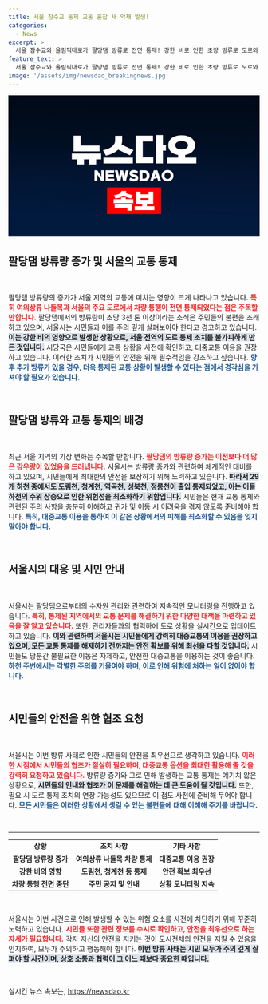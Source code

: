 ```yaml
---
title: 서울 잠수교 통제 교통 혼잡 새 악재 발생!
categories:
  - News
excerpt: >
  서울 잠수교와 올림픽대로가 팔당댐 방류로 전면 통제! 강한 비로 인한 초량 방류로 도로와 하천 출입이 제한되며, 시민들은 대중교통 이용을 권장받고 있습니다. 교통 상황을 미리 확인하세요!
feature_text: >
  서울 잠수교와 올림픽대로가 팔당댐 방류로 전면 통제! 강한 비로 인한 초량 방류로 도로와 하천 출입이 제한되며, 시민들은 대중교통 이용을 권장받고 있습니다. 교통 상황을 미리 확인하세요!
image: '/assets/img/newsdao_breakingnews.jpg'
---
```


<p><img src="/assets/img/newsdao_breakingnews.jpg" alt="ontimetimes 속보" /></p>

<h2 data-ke-size="size26">팔당댐 방류량 증가 및 서울의 교통 통제</h2>

<p data-ke-size="size16">&nbsp;</p>

<p data-ke-size="size16">팔당댐 방류량의 증가가 서울 지역의 교통에 미치는 영향이 크게 나타나고 있습니다. <b><span style="color: #ee2323;">특히 여의상류 나들목과 서울의 주요 도로에서 차량 통행이 전면 통제되었다는 점은 주목할 만합니다.</span></b> 팔당댐에서의 방류량이 초당 3천 톤 이상이라는 소식은 주민들의 불편을 초래하고 있으며, 서울시는 시민들과 이를 주의 깊게 살펴보아야 한다고 경고하고 있습니다. <b><span style="background-color: #21538527;">이는 강한 비의 영향으로 발생한 상황으로, 서울 전역의 도로 통제 조치를 불가피하게 만든 것입니다.</span></b> 시당국은 시민들에게 교통 상황을 사전에 확인하고, 대중교통 이용을 권장하고 있습니다. 이러한 조치가 시민들의 안전을 위해 필수적임을 강조하고 싶습니다. <b><span style="color: #1a5490;">향후 추가 방류가 있을 경우, 더욱 통제된 교통 상황이 발생할 수 있다는 점에서 경각심을 가져야 할 필요가 있습니다.</span></b></p>

<p data-ke-size="size16">&nbsp;</p>

<h2 data-ke-size="size26">팔당댐 방류와 교통 통제의 배경</h2>

<p data-ke-size="size16">&nbsp;</p>

<p data-ke-size="size16">최근 서울 지역의 기상 변화는 주목할 만합니다. <b><span style="color: #ee2323;">팔당댐의 방류량 증가는 이전보다 더 많은 강우량이 있었음을 드러냅니다.</span></b> 서울시는 방류량 증가와 관련하여 체계적인 대비를 하고 있으며, 시민들에게 최대한의 안전을 보장하기 위해 노력하고 있습니다. <b><span style="background-color: #21538527;">따라서 29개 하천 중에서도 도림천, 청계천, 역곡천, 성북천, 정릉천이 출입 통제되었고, 이는 이들 하천의 수위 상승으로 인한 위험성을 최소화하기 위함입니다.</span></b> 시민들은 현재 교통 통제와 관련된 주의 사항을 충분히 이해하고 귀가 및 이동 시 어려움을 겪지 않도록 준비해야 합니다. <b><span style="color: #1a5490;">특히, 대중교통 이용을 통하여 이 같은 상황에서의 피해를 최소화할 수 있음을 잊지 말아야 합니다.</span></b></p>

<p data-ke-size="size16">&nbsp;</p>

<h2 data-ke-size="size26">서울시의 대응 및 시민 안내</h2>

<p data-ke-size="size16">&nbsp;</p>

<p data-ke-size="size16">서울시는 팔당댐으로부터의 수자원 관리와 관련하여 지속적인 모니터링을 진행하고 있습니다. <b><span style="color: #ee2323;">특히, 통제된 지역에서의 교통 문제를 해결하기 위한 다양한 대책을 마련하고 있음을 잘 알고 있습니다.</span></b> 또한, 관리자들과의 협력하에 도로 상황을 실시간으로 업데이트하고 있습니다. <b><span style="background-color: #21538527;">이와 관련하여 서울시는 시민들에게 강력히 대중교통의 이용을 권장하고 있으며, 모든 교통 통제를 해제하기 전까지는 안전 확보를 위해 최선을 다할 것입니다.</span></b> 시민들도 당분간 불필요한 이동은 자제하고, 안전한 대중교통을 이용하는 것이 좋습니다. <b><span style="color: #1a5490;">하천 주변에서는 각별한 주의를 기울여야 하며, 이로 인해 위험에 처하는 일이 없어야 합니다.</span></b></p>

<p data-ke-size="size16">&nbsp;</p>

<h2 data-ke-size="size26">시민들의 안전을 위한 협조 요청</h2>

<p data-ke-size="size16">&nbsp;</p>

<p data-ke-size="size16">서울시는 이번 방류 사태로 인한 시민들의 안전을 최우선으로 생각하고 있습니다. <b><span style="color: #ee2323;">이러한 시점에서 시민들의 협조가 절실히 필요하며, 대중교통 옵션을 최대한 활용해 줄 것을 강력히 요청하고 있습니다.</span></b> 방류량 증가와 그로 인해 발생하는 교통 통제는 예기치 않은 상황으로, <b><span style="background-color: #21538527;">시민들의 인내와 협조가 이 문제를 해결하는 데 큰 도움이 될 것입니다.</span></b> 또한, 필요 시 도로 통제 조치의 연장 가능성도 있으므로 이 점도 사전에 준비해 두어야 합니다. <b><span style="color: #1a5490;">모든 시민들은 이러한 상황에서 생길 수 있는 불편들에 대해 이해해 주기를 바랍니다.</span></b></p>

<p data-ke-size="size16">&nbsp;</p>

<hr>

<table style="width: 100%; border-collapse: collapse;">
    <tr>
        <td style="text-align: center; height: 17px;"><b>상황</b></td>
        <td style="text-align: center; height: 17px;"><b>조치 사항</b></td>
        <td style="text-align: center; height: 17px;"><b>기타 사항</b></td>
    </tr>
    <tr>
        <td style="text-align: center; height: 17px;"><b>팔당댐 방류량 증가</b></td>
        <td style="text-align: center; height: 17px;"><b>여의상류 나들목 차량 통제</b></td>
        <td style="text-align: center; height: 17px;"><b>대중교통 이용 권장</b></td>
    </tr>
    <tr>
        <td style="text-align: center; height: 17px;"><b>강한 비의 영향</b></td>
        <td style="text-align: center; height: 17px;"><b>도림천, 청계천 등 통제</b></td>
        <td style="text-align: center; height: 17px;"><b>안전 확보 최우선</b></td>
    </tr>
    <tr>
        <td style="text-align: center; height: 17px;"><b>차량 통행 전면 중단</b></td>
        <td style="text-align: center; height: 17px;"><b>주민 공지 및 안내</b></td>
        <td style="text-align: center; height: 17px;"><b>상황 모니터링 지속</b></td>
    </tr>
</table>

<p data-ke-size="size16">&nbsp;</p>

<p data-ke-size="size16">서울시는 이번 사건으로 인해 발생할 수 있는 위험 요소를 사전에 차단하기 위해 꾸준히 노력하고 있습니다. <b><span style="color: #ee2323;">시민들 또한 관련 정보를 수시로 확인하고, 안전을 최우선으로 하는 자세가 필요합니다.</span></b> 각자 자신의 안전을 지키는 것이 도시전체의 안전을 지킬 수 있음을 인지하여, 모두가 주의하고 행동해야 합니다. <b><span style="background-color: #21538527;">이번 방류 사태는 시민 모두가 주의 깊게 살펴야 할 사건이며, 상호 소통과 협력이 그 어느 때보다 중요한 때입니다.</span></b> </p>

<p data-ke-size="size16">&nbsp;</p>
실시간 뉴스 속보는, <a href="https://newsdao.kr" rel="dofollow">https://newsdao.kr</a>


